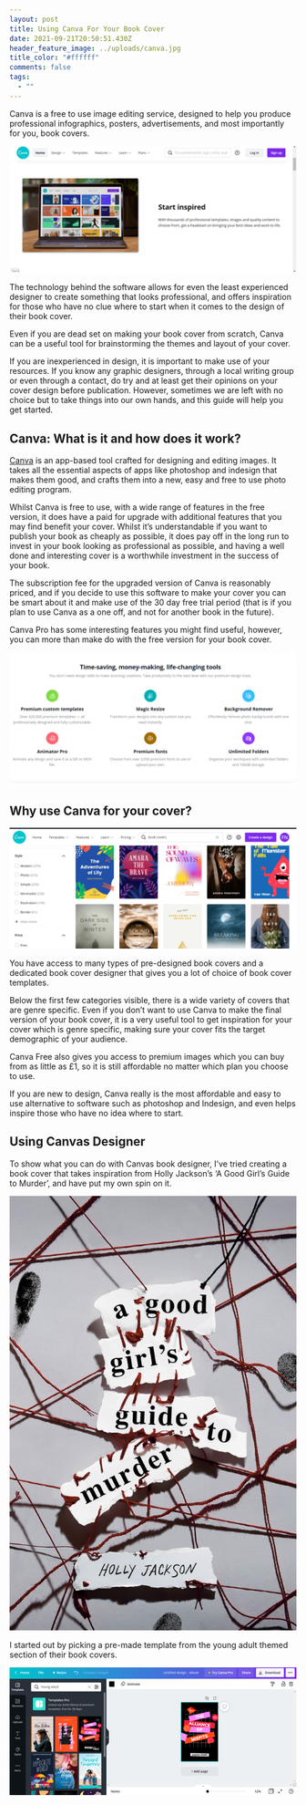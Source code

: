 ```yaml
---
layout: post
title: Using Canva For Your Book Cover
date: 2021-09-21T20:50:51.430Z
header_feature_image: ../uploads/canva.jpg
title_color: "#ffffff"
comments: false
tags:
  - ""
---
```

<!--StartFragment-->

Canva is a free to use image editing service, designed to help you produce professional infographics, posters, advertisements, and most importantly for you, book covers.

![](../uploads/canva2.jpg)



The technology behind the software allows for even the least experienced designer to create something that looks professional, and offers inspiration for those who have no clue where to start when it comes to the design of their book cover. 

Even if you are dead set on making your book cover from scratch, Canva can be a useful tool for brainstorming the themes and layout of your cover.

If you are inexperienced in design, it is important to make use of your resources. If you know any graphic designers, through a local writing group or even through a contact, do try and at least get their opinions on your cover design before publication. However, sometimes we are left with no choice but to take things into our own hands, and this guide will help you get started.

## Canva: What is it and how does it work?

[Canva](https://www.canva.com/learn/design/) is an app-based tool crafted for designing and editing images. It takes all the essential aspects of apps like photoshop and indesign that makes them good, and crafts them into a new, easy and free to use photo editing program.

Whilst Canva is free to use, with a wide range of features in the free version, it does have a paid for upgrade with additional features that you may find benefit your cover. Whilst it’s understandable if you want to publish your book as cheaply as possible, it does pay off in the long run to invest in your book looking as professional as possible, and having a well done and interesting cover is a worthwhile investment in the success of your book.

The subscription fee for the upgraded version of Canva is reasonably priced, and if you decide to use this software to make your cover you can be smart about it and make use of the 30 day free trial period (that is if you plan to use Canva as a one off, and not for another book in the future).

Canva Pro has some interesting features you might find useful, however, you can more than make do with the free version for your book cover.

![](../uploads/canva3.jpg)



## **Why use Canva for your cover?**

![](../uploads/canva4.jpg)



You have access to many types of pre-designed book covers and a dedicated book cover designer that gives you a lot of choice of book cover templates.

Below the first few categories visible, there is a wide variety of covers that are genre specific. Even if you don’t want to use Canva to make the final version of your book cover, it is a very useful tool to get inspiration for your cover which is genre specific, making sure your cover fits the target demographic of your audience. 

Canva Free also gives you access to premium images which you can buy from as little as £1, so it is still affordable no matter which plan you choose to use. 

If you are new to design, Canva really is the most affordable and easy to use alternative to software such as photoshop and Indesign, and even helps inspire those who have no idea where to start.



## Using Canvas Designer

To show what you can do with Canvas book designer, I’ve tried creating a book cover that takes inspiration from Holly Jackson’s ‘A Good Girl’s Guide to Murder’, and have put my own spin on it.

![](../uploads/canva5.jpg)

I started out by picking a pre-made template from the young adult themed section of their book covers.

![](../uploads/canva6.png)



<!--EndFragment-->